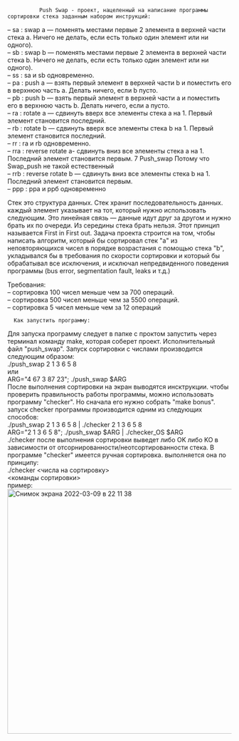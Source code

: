               Push Swap - проект, нацеленный на написание программы сортировки стека заданным набором инструкций:
– sa : swap a — поменять местами первые 2 элемента в верхней части стека a. Ничего не делать, если есть только один элемент или ни одного).<br>
– sb : swap b — поменять местами первые 2 элемента в верхней части стека b. Ничего не делать, если есть только один элемент или ни одного).<br>
– ss : sa и sb одновременно.<br>
– pa : push a — взять первый элемент в верхней части b и поместить его в верхнюю часть a. Делать ничего, если b пусто.<br>
– pb : push b — взять первый элемент в верхней части a и поместить его в верхнюю часть b. Делать ничего, если a пусто.<br>
– ra : rotate a — сдвинуть вверх все элементы стека a на 1. Первый элемент становится последний.<br>
– rb : rotate b — сдвинуть вверх все элементы стека b на 1. Первый элемент становится последний.<br>
– rr : ra и rb одновременно.<br>
– rra : reverse rotate a- сдвинуть вниз все элементы стека a на 1. Последний элемент становится первым. 7 Push_swap Потому что Swap_push не такой естественный<br>
– rrb : reverse rotate b — сдвинуть вниз все элементы стека b на 1. Последний элемент становится первым.<br>
– ррр : рра и ррб одновременно<br>

Стек это структура данных. Стек хранит последовательность данных. каждый элемент указывает на тот, который нужно использовать следующим. Это линейная связь — данные идут друг за другом и нужно брать их по очереди. Из середины стека брать нельзя. Этот принцип называется First in First out.
Задача проекта строится на том, чтобы написать алгоритм, который бы сортировал стек "a" из неповторяющихся чисел в порядке возрастания с помощью стека "b", укладывался бы в требования по скорости сортировки и который бы обрабатывал все исключения, и исключал непредвиденного поведения программы (bus error, segmentation fault, leaks и т.д.)

Требования:<br>
– сортировка 100 чисел меньше чем за 700 операций.<br>
– сортировка 500 чисел меньше чем за 5500 операций.<br>
– сортировка 5 чисел меньше чем за 12 операций<br>

      Как запустить программу:
Для запуска программу следует в папке с проктом запустить через терминал команду make, которая соберет проект.
Исполнительный файл "push_swap". Запуск сортировки с числами производится следующим образом:<br>
./push_swap 2 1 3 6 5 8<br>
или<br>
ARG="4 67 3 87 23"; ./push_swap $ARG<br>
После выполнения сортировки на экран выводятся инсктрукции. чтобы проверить правильность работы программы, можно использовать программу "checker". Но сначала его нужно собрать "make bonus".<br>
запуск checker программы производится одним из следующих способов:<br>
./push_swap 2 1 3 6 5 8 | ./checker 2 1 3 6 5 8<br>
ARG="2 1 3 6 5 8"; ./push_swap $ARG | ./checker_OS $ARG<br>
./checker после выполнения сортировки выведет либо OK либо KO в зависимости от отсорнированности/неотсортированности стека.
В программе  "checker" имеется ручная сортировка. выполняется она по принципу:<br>
./checker <числа на сортировку><br>
<команды сортировки><br>
пример:<br>
<img width="549" alt="Снимок экрана 2022-03-09 в 22 11 38" src="https://user-images.githubusercontent.com/19801851/157514565-111f8f73-4883-4407-9390-b23e35e58d06.png">



